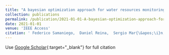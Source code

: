 ```yaml
---
title: "A bayesian optimization approach for water resources monitoring through an autonomous surface vehicle: The ypacarai lake case study"
collection: publications
permalink: /publication/2021-01-01-A-bayesian-optimization-approach-for-water-resources-monitoring-through-an-autonomous-surface-vehicle-The-ypacarai-lake-case-study
date: 2021-01-01
venue: 'IEEE Access'
citation: ' Federico Samaniego,  Daniel Reina,  Sergio Mar{\&apos;\i}n,  Mario Arzamendia,  Derlis Gregor, &quot;A bayesian optimization approach for water resources monitoring through an autonomous surface vehicle: The ypacarai lake case study.&quot; IEEE Access, 2021.'
---
```

Use [Google Scholar](https://scholar.google.com/scholar?q=A+bayesian+optimization+approach+for+water+resources+monitoring+through+an+autonomous+surface+vehicle:+The+ypacarai+lake+case+study){:target="_blank"} for full citation
